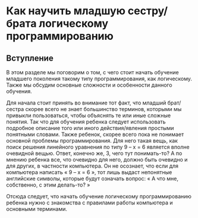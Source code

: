 # Как научить младшую сестру/брата логическому программированию
## Вступление 

В этом разделе мы поговорим о том, с чего стоит начать обучение младшего поколения такому типу программирования, как логическому. Также мы обсудим основные сложности и особенности данного обучения. 

Для начала стоит принять во внимание тот факт, что младший брат/сестра скорее всего не знает большинство терминов, которыми мы привыкли пользоваться, чтобы объяснять те или иные сложные понятия. Так что для обучения ребенка следует использовать подробное описание того или иного действия/явления простыми понятными словами. 
Также ребенок, скорее всего пока не понимает основной проблемы программирования. Для него такая вещь, как поиск решения линейного уравнения по типу 9 – х = 6 является вполне очевидной вещью. Ответ, конечно же, 3, чего тут понимать-то? А по мнению ребенка все, что очевидно для него, должно быть очевидно и для других, в частности компьютера. Он не осознает, что если для компьютера написать « 9 – х = 6 », тот лишь выдаст непонятные английские символы, которые будут означать вопрос: « А что мне, собственно, с этим делать-то? » 

Отсюда следует, что начать обучение логическому программированию ребенка нужно с знакомства с правилами работы компьютера и основными терминами. 

